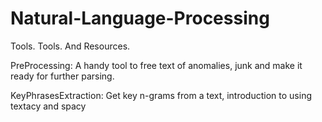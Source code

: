 # Natural-Language-Processing
Tools. Tools. And Resources.

PreProcessing: A handy tool to free text of anomalies, junk and make it ready for further parsing.

KeyPhrasesExtraction: Get key n-grams from a text, introduction to using textacy and spacy 
